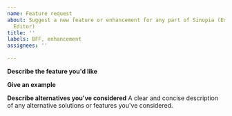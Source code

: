 ```yaml
---
name: Feature request
about: Suggest a new feature or enhancement for any part of Sinopia (Editor, Profile
  Editor)
title: ''
labels: BFF, enhancement
assignees: ''

---
```


**Describe the feature you'd like**

**Give an example**

**Describe alternatives you've considered**
A clear and concise description of any alternative solutions or features you've considered.

